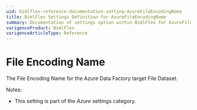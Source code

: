 ```yaml
---
uid: bimlflex-reference-documentation-setting-AzureFileEncodingName
title: BimlFlex Settings Definition for AzureFileEncodingName
summary: Documentation of settings option within BimlFlex for AzureFileEncodingName
varigenceProduct: BimlFlex
varigenceArticleType: Reference
---
```


# File Encoding Name

The File Encoding Name for the Azure Data Factory target File Dataset.

Notes:

* This setting is part of the *Azure* settings category.

